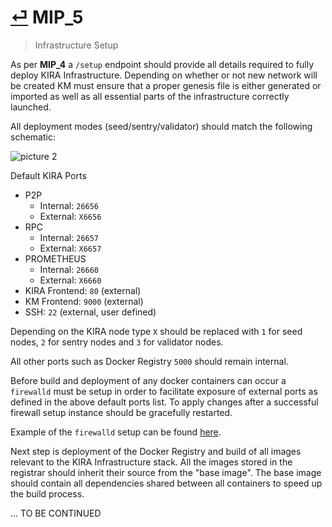 # [⏎](README.md#Roadmap) MIP_5
> Infrastructure Setup 

As per **MIP_4** a `/setup` endpoint should provide all details required to fully deploy KIRA Infrastructure. Depending on whether or not new network will be created KM must ensure that a proper genesis file is either generated or imported as well as all essential parts of the infrastructure correctly launched.

All deployment modes (seed/sentry/validator) should match the following schematic:

![picture 2](https://i.imgur.com/LL3AdQK.png)  

Default KIRA Ports

* P2P
  * Internal: `26656`
  * External: `X6656`
* RPC
  * Internal: `26657`
  * External: `X6657`
* PROMETHEUS
  * Internal: `26660`
  * External: `X6660`
* KIRA Frontend: `80` (external)
* KM Frontend: `9000` (external)
* SSH: `22` (external, user defined)
  
Depending on the KIRA node type `X` should be replaced with `1` for seed nodes, `2` for sentry nodes and `3` for validator nodes.

All other ports such as Docker Registry `5000` should remain internal.

Before build and deployment of any docker containers can occur a `firewalld` must be setup in order to facilitate exposure of external ports as defined in the above default ports list. To apply changes after a successful firewall setup instance should be gracefully restarted.

Example of the `firewalld` setup can be found [here](https://github.com/KiraCore/kira/blob/master/workstation/networking.sh).

Next step is deployment of the Docker Registry and build of all images relevant to the KIRA Infrastructure stack. All the images stored in the registrar should inherit their source from the "base image". The base image should contain all dependencies shared between all containers to speed up the build process. 

... TO BE CONTINUED

